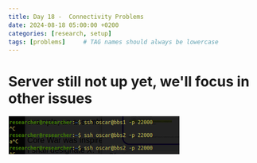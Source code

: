 ```yaml
---
title: Day 18 -  Connectivity Problems
date: 2024-08-18 05:00:00 +0200
categories: [research, setup]
tags: [problems]     # TAG names should always be lowercase
---
```


# Server still not up yet, we'll focus in other issues

![alt text](assets/images/connectivityproblems.png)

